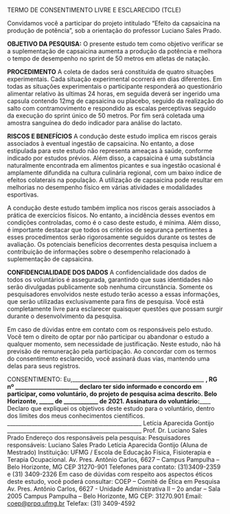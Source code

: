 TERMO DE CONSENTIMENTO LIVRE E ESCLARECIDO (TCLE)

Convidamos você a participar do projeto intitulado “Efeito da capsaicina na produção de potência”, sob a orientação do professor Luciano Sales Prado.


**OBJETIVO DA PESQUISA:**
O presente estudo tem como objetivo verificar se a suplementação de capsaicina  aumenta a produção da potência e melhora o tempo de desempenho no  sprint de 50 metros em atletas de natação.

**PROCEDIMENTO**
A coleta de dados será constituída de quatro situações experimentais. Cada situação experimental ocorrerá em dias diferentes. Em todas as situações experimentais o participante responderá ao questionário alimentar relativo às ultimas 24 horas, em seguida deverá ser ingerido uma capsula contendo 12mg de capsaicina ou placebo, seguido da realização do salto com contramovimento e respondido as escalas perceptivas seguido da execução do sprint único de 50 metros. Por fim será coletada uma amostra sanguínea do dedo indicador para análise do lactato.

**RISCOS  E BENEFÍCIOS**
A condução deste estudo implica em riscos gerais associados à eventual ingestão de capsaicina. No entanto, a dose estipulada para este estudo não representa ameaças à saúde, conforme indicado por estudos prévios. Além disso, a capsaicina é uma substância naturalmente encontrada em alimentos picantes e sua ingestão ocasional é amplamente difundida na cultura culinária regional, com um baixo índice de efeitos colaterais na população. A utilização de capsaicina pode resultar em melhorias no desempenho físico em várias atividades e modalidades esportivas.

A condução deste estudo também implica nos riscos gerais associados à prática de exercícios físicos. No entanto, a incidência desses eventos em condições controladas, como é o caso deste estudo, é mínima. Além disso, é importante destacar que todos os critérios de segurança pertinentes a esses procedimentos serão rigorosamente seguidos durante os testes de avaliação. Os potenciais benefícios decorrentes desta pesquisa incluem a contribuição de informações sobre o desempenho relacionado à suplementação de capsaicina.

**CONFIDENCIALIDADE DOS DADOS**
A confidencialidade dos dados de todos os voluntários é assegurada, garantindo que suas identidades não serão divulgadas publicamente sob nenhuma circunstância. Somente os pesquisadores envolvidos neste estudo terão acesso a essas informações, que serão utilizadas exclusivamente para fins de pesquisa. Você está completamente livre para esclarecer quaisquer questões que possam surgir durante o desenvolvimento da pesquisa.

Em caso de dúvidas entre em contato com os responsáveis pelo estudo. Você tem o direito de optar por não participar ou abandonar o estudo a qualquer momento, sem necessidade de justificação. Neste estudo, não há previsão de remuneração pela participação. Ao concordar com os termos do consentimento esclarecido, você assinará duas vias, mantendo uma delas para seus registros.

CONSENTIMENTO: 
Eu,________________________________________________ __________________________________________, RG nº ______________________ declaro ter sido informado e concordo em participar, como voluntário, do projeto de pesquisa acima descrito. Belo Horizonte, _____ de ____________ de 2021. Assinatura do voluntário:______________________________________________ Declaro que expliquei os objetivos deste estudo para o voluntário, dentro dos limites dos meus conhecimentos científicos. _________________________________________________ Letícia Aparecida Gontijo _________________________________________________ Prof. Dr. Luciano Sales Prado Endereço dos responsáveis pela pesquisa: Pesquisadores responsáveis: Luciano Sales Prado Letícia Aparecida Gontijo (Aluna de Mestrado) Instituição: UFMG / Escola de Educação Física, Fisioterapia e Terapia Ocupacional. Av. Pres. Antônio Carlos, 6627 – Campus Pampulha – Belo Horizonte, MG CEP 31270-901 Telefones para contato: (31)3409-2359 e (31) 3409-2326 Em caso de dúvidas com respeito aos aspectos éticos deste estudo, você poderá consultar: COEP – Comitê de Ética em Pesquisa Av. Pres. Antônio Carlos, 6627 - Unidade Administrativa II – 2o andar – Sala 2005 Campus Pampulha – Belo Horizonte, MG CEP: 31270.901 Email: coep@prpq.ufmg.br Telefax: (31) 3409-4592

